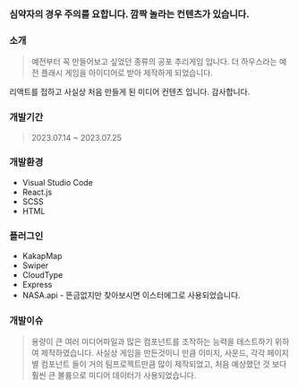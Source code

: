### 심약자의 경우 주의를 요합니다. 깜짝 놀라는 컨텐츠가 있습니다.

### 소개

> 예전부터 꼭 만들어보고 싶었던 종류의 공포 추리게임 입니다.
더 하우스라는 예전 플래시 게임을 아이디어로 받아 제작하게 되었습니다.

리액트를 접하고 사실상 처음 만들게 된 미디어 컨텐츠 입니다. 감사합니다.
> 

### 개발기간

> 2023.07.14 ~ 2023.07.25
> 

### 개발환경

- Visual Studio Code
- React.js
- SCSS
- HTML

### 플러그인

- KakapMap
- Swiper
- CloudType
- Express
- NASA.api - 뜬금없지만 찾아보시면 이스터에그로 사용되었습니다.

### 개발이슈

> 용량이 큰 여러 미디어파일과 많은 컴포넌트를 조작하는 능력을 테스트하기 위하여 제작하였습니다. 사실상 게임을 만든것이니 만큼 이미지, 사운드, 각각 페이지별 컴포넌트 들이 거의 팀프로젝트만큼 많이 제작되었고, 처음 예상했던 것 보다 훨씬 큰 볼륨으로 미디어 데이터가 사용되었습니다.
>
